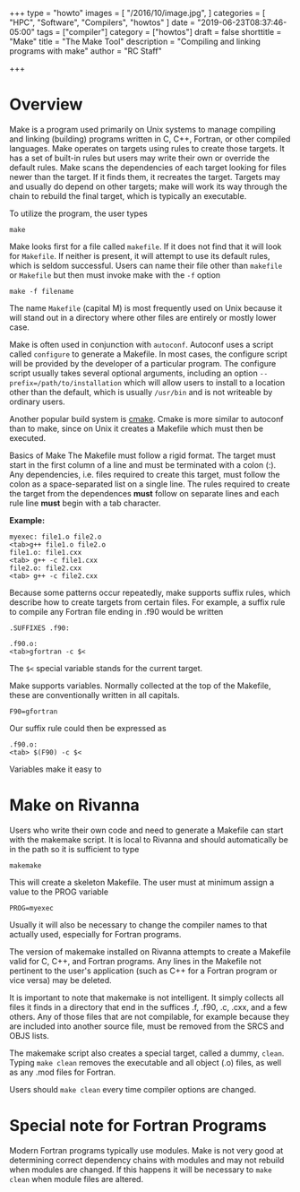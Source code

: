 +++
type = "howto"
images = [
  "/2016/10/image.jpg",
]
categories = [
  "HPC",
  "Software",
  "Compilers",
  "howtos"
]
date = "2019-06-23T08:37:46-05:00"
tags = ["compiler"]
category = ["howtos"]
draft = false
shorttitle = "Make"
title = "The Make Tool"
description = "Compiling and linking programs with make"
author = "RC Staff"

+++


# Overview
Make is a program used primarily on Unix systems to manage compiling and linking (building) programs written in C, C++, Fortran, or other compiled languages.  Make operates on targets using rules to create those targets.  It has a set of built-in rules but users may write their own or override the default rules.   Make scans the dependencies of each target looking for files newer than the target.  If it finds them, it recreates the target.   Targets may and usually do depend on other targets; make will work its way through the chain to rebuild the final target, which is typically an executable.

To utilize the program, the user types
```
make
```
Make looks first for a file called `makefile`.  If it does not find that it will look for `Makefile`.  If neither is present, it will attempt to use its default rules, which is seldom successful.  Users can name their file other than `makefile` or `Makefile` but then must invoke make with the `-f` option
```
make -f filename
```
The name `Makefile` (capital M) is most frequently used on Unix because it will stand out in a directory where other files are entirely or mostly lower case.

Make is often used in conjunction with `autoconf`.  Autoconf uses a script called `configure` to generate a Makefile.  In most cases, the configure script will be provided by the developer of a particular program.   The configure script usually takes several optional arguments, including an option `--prefix=/path/to/installation` which will allow users to install to a location other than the default, which is usually `/usr/bin` and is not writeable by ordinary users.

Another popular build system is [cmake](https://cmake.org/).  Cmake is more similar to autoconf than to make, since on Unix it creates a Makefile which must then be executed.

Basics of Make
The Makefile must follow a rigid format.  The target must start in the first column of a line and must be terminated with a colon (:).  Any dependencies, i.e. files required to create this target, must follow the colon as a space-separated list on a single line.  The rules required to create the target from the dependences **must** follow on separate lines and each rule line **must** begin with a tab character.

**Example:**
```
myexec: file1.o file2.o
<tab>g++ file1.o file2.o
file1.o: file1.cxx
<tab> g++ -c file1.cxx
file2.o: file2.cxx
<tab> g++ -c file2.cxx
```
Because some patterns occur repeatedly, make supports suffix rules, which describe how to create targets from certain files.  For example, a suffix rule to compile any Fortran file ending in .f90 would be written
```
.SUFFIXES .f90:

.f90.o:
<tab>gfortran -c $<
```
The `$<` special variable stands for the current target.

Make supports variables.  Normally collected at the top of the Makefile, these are conventionally written in all capitals.
```
F90=gfortran
```
Our suffix rule could then be expressed as
```
.f90.o:
<tab> $(F90) -c $<
```
Variables make it easy to

# Make on Rivanna
Users who write their own code and need to generate a Makefile can start with the makemake script.  It is local to Rivanna and should automatically be in the path so it is sufficient to type
```
makemake
```
This will create a skeleton Makefile.  The user must at minimum assign a value to the PROG variable
```
PROG=myexec
```
Usually it will also be necessary to change the compiler names to that actually used, especially for Fortran programs.

The version of makemake installed on Rivanna attempts to create a Makefile valid for C, C++, and Fortran programs.  Any lines in the Makefile not pertinent to the user's application (such as C++ for a Fortran program or vice versa) may be deleted.

It is important to note that makemake is not intelligent.  It simply collects all files it finds in a directory that end in the suffices .f, .f90, .c, .cxx, and a few others.  Any of those files that are not compilable, for example because they are included into another source file, must be removed from the SRCS and OBJS lists.

The makemake script also creates a special target, called a dummy, `clean`.  Typing `make clean` removes the executable and all object (.o) files, as well as any .mod files for Fortran.

Users should `make clean` every time compiler options are changed.

# Special note for Fortran Programs
Modern Fortran programs typically use modules.  Make is not very good at determining correct dependency chains with modules and may not rebuild when modules are changed.  If this happens it will be necessary to `make clean` when module files are altered.
